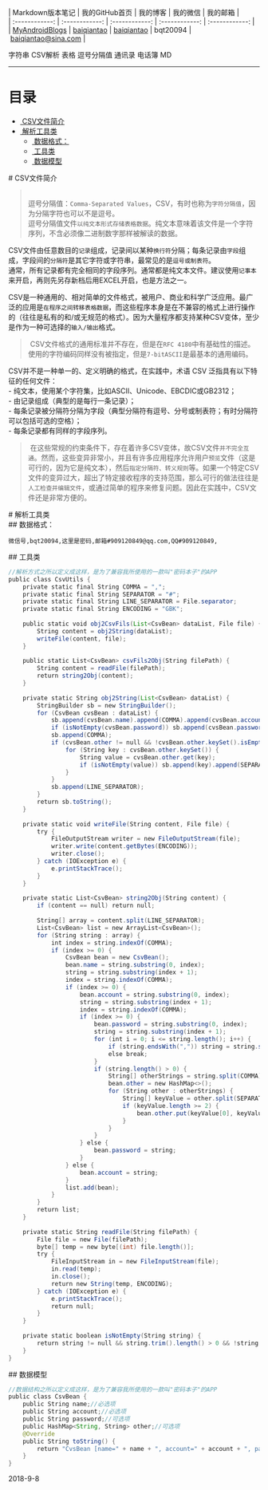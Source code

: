 | Markdown版本笔记 | 我的GitHub首页 | 我的博客 | 我的微信 | 我的邮箱 |  
| :------------: | :------------: | :------------: | :------------: | :------------: |  
| [MyAndroidBlogs][Markdown] | [baiqiantao][GitHub] | [baiqiantao][博客] | bqt20094 | baiqiantao@sina.com |  
  
[Markdown]:https://github.com/baiqiantao/MyAndroidBlogs  
[GitHub]:https://github.com/baiqiantao  
[博客]:http://www.cnblogs.com/baiqiantao/  
  
字符串 CSV解析 表格 逗号分隔值 通讯录 电话簿 MD    
***  
目录  
===  

- [ CSV文件简介](# csv文件简介)
- [ 解析工具类](# 解析工具类)
	- [ 数据格式：](# 数据格式：)
	- [ 工具类](# 工具类)
	- [ 数据模型](# 数据模型)
  
# CSV文件简介  
>    
逗号分隔值：`Comma-Separated Values`，CSV，有时也称为`字符分隔值`，因为分隔字符也可以不是逗号。    
逗号分隔值文件`以纯文本形式存储表格数据`。纯文本意味着该文件是一个字符序列，不含必须像二进制数字那样被解读的数据。    
  
CSV文件由任意数目的`记录`组成，记录间以某种`换行符`分隔；每条记录由`字段`组成，字段间的`分隔符`是其它字符或字符串，最常见的是`逗号或制表符`。    
通常，所有记录都有完全相同的字段序列。通常都是纯文本文件。建议使用`记事本`来开启，再则先另存新档后用EXCEL开启，也是方法之一。    
  
CSV是一种通用的、相对简单的文件格式，被用户、商业和科学广泛应用。最广泛的应用是`在程序之间转移表格数据`，而这些程序本身是在不兼容的格式上进行操作的（往往是私有的和/或无规范的格式）。因为大量程序都支持某种CSV变体，至少是作为一种可选择的`输入/输出`格式。    
  
> CSV文件格式的通用标准并不存在，但是在`RFC 4180`中有基础性的描述。使用的字符编码同样没有被指定，但是`7-bitASCII`是最基本的通用编码。    
  
CSV并不是一种单一的、定义明确的格式，在实践中，术语 CSV 泛指具有以下特征的任何文件：  
- 纯文本，使用某个字符集，比如ASCII、Unicode、EBCDIC或GB2312；  
- 由记录组成（典型的是每行一条记录）；  
- 每条记录被分隔符分隔为字段（典型分隔符有逗号、分号或制表符；有时分隔符可以包括可选的空格）；  
- 每条记录都有同样的字段序列。  
  
> 在这些常规的约束条件下，存在着许多CSV变体，故CSV文件`并不完全互通`。然而，这些变异非常小，并且有许多应用程序允许用户`预览`文件（这是可行的，因为它是纯文本），然后`指定分隔符、转义规则`等。如果一个特定CSV文件的变异过大，超出了特定接收程序的支持范围，那么可行的做法往往是`人工检查并编辑文件`，或通过简单的程序来修复问题。因此在实践中，CSV文件还是非常方便的。  
  
# 解析工具类  
## 数据格式：  
```csv  
微信号,bqt20094,这里是密码,邮箱#909120849@qq.com,QQ#909120849,  
```  
  
## 工具类  
```java  
//解析方式之所以定义成这样，是为了兼容我所使用的一款叫"密码本子"的APP  
public class CsvUtils {  
    private static final String COMMA = ",";  
    private static final String SEPARATOR = "#";  
    private static final String LINE_SEPARATOR = File.separator;  
    private static final String ENCODING = "GBK";  
      
    public static void obj2CsvFils(List<CsvBean> dataList, File file) {  
        String content = obj2String(dataList);  
        writeFile(content, file);  
    }  
      
    public static List<CsvBean> csvFils2Obj(String filePath) {  
        String content = readFile(filePath);  
        return string2Obj(content);  
    }  
      
    private static String obj2String(List<CsvBean> dataList) {  
        StringBuilder sb = new StringBuilder();  
        for (CsvBean cvsBean : dataList) {  
            sb.append(cvsBean.name).append(COMMA).append(cvsBean.account).append(COMMA);  
            if (isNotEmpty(cvsBean.password)) sb.append(cvsBean.password);//密码有可能为空  
            sb.append(COMMA);  
            if (cvsBean.other != null && !cvsBean.other.keySet().isEmpty()) {  
                for (String key : cvsBean.other.keySet()) {  
                    String value = cvsBean.other.get(key);  
                    if (isNotEmpty(value)) sb.append(key).append(SEPARATOR).append(value).append(COMMA);  
                }  
            }  
            sb.append(LINE_SEPARATOR);  
        }  
        return sb.toString();  
    }  
      
    private static void writeFile(String content, File file) {  
        try {  
            FileOutputStream writer = new FileOutputStream(file);  
            writer.write(content.getBytes(ENCODING));  
            writer.close();  
        } catch (IOException e) {  
            e.printStackTrace();  
        }  
    }  
      
    private static List<CsvBean> string2Obj(String content) {  
        if (content == null) return null;  
          
        String[] array = content.split(LINE_SEPARATOR);  
        List<CsvBean> list = new ArrayList<CsvBean>();  
        for (String string : array) {  
            int index = string.indexOf(COMMA);  
            if (index >= 0) {  
                CsvBean bean = new CsvBean();  
                bean.name = string.substring(0, index);  
                string = string.substring(index + 1);  
                index = string.indexOf(COMMA);  
                if (index >= 0) {  
                    bean.account = string.substring(0, index);  
                    string = string.substring(index + 1);  
                    index = string.indexOf(COMMA);  
                    if (index >= 0) {  
                        bean.password = string.substring(0, index);  
                        string = string.substring(index + 1);  
                        for (int i = 0; i <= string.length(); i++) {  
                            if (string.endsWith(",")) string = string.substring(0, string.length() - 1);  
                            else break;  
                        }  
                        if (string.length() > 0) {  
                            String[] otherStrings = string.split(COMMA);  
                            bean.other = new HashMap<>();  
                            for (String other : otherStrings) {  
                                String[] keyValue = other.split(SEPARATOR);  
                                if (keyValue.length >= 2) {  
                                    bean.other.put(keyValue[0], keyValue[1]);  
                                }  
                            }  
                        }  
                    } else {  
                        bean.password = string;  
                    }  
                } else {  
                    bean.account = string;  
                }  
                list.add(bean);  
            }  
        }  
        return list;  
    }  
      
    private static String readFile(String filePath) {  
        File file = new File(filePath);  
        byte[] temp = new byte[(int) file.length()];  
        try {  
            FileInputStream in = new FileInputStream(file);  
            in.read(temp);  
            in.close();  
            return new String(temp, ENCODING);  
        } catch (IOException e) {  
            e.printStackTrace();  
            return null;  
        }  
    }  
      
    private static boolean isNotEmpty(String string) {  
        return string != null && string.trim().length() > 0 && !string.equalsIgnoreCase("null");  
    }  
}  
```  
  
## 数据模型  
```java  
//数据结构之所以定义成这样，是为了兼容我所使用的一款叫"密码本子"的APP  
public class CsvBean {  
    public String name;//必选项  
    public String account;//必选项  
    public String password;//可选项  
    public HashMap<String, String> other;//可选项  
    @Override  
    public String toString() {  
        return "CvsBean [name=" + name + ", account=" + account + ", password=" + password + ", other=" + other + "]";  
    }  
}  
```  
  
2018-9-8  
